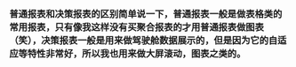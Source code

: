 ### 普通报表和决策报表的区别简单说一下，普通报表一般是做表格类的常用报表，只有像我这样没有买聚合报表的才用普通报表做图表（笑），决策报表一般是用来做驾驶舱数据展示的，但是因为它的自适应等特性非常好，所以我也用来做大屏滚动，图表之类的。

